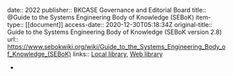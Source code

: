 date:: 2022
publisher:: BKCASE Governance and Editorial Board
title:: @Guide to the Systems Engineering Body of Knowledge (SEBoK)
item-type:: [[document]]
access-date:: 2020-12-30T05:18:34Z
original-title:: Guide to the Systems Engineering Body of Knowledge (SEBoK version 2.8)
url:: https://www.sebokwiki.org/wiki/Guide_to_the_Systems_Engineering_Body_of_Knowledge_(SEBoK)
links:: [Local library](zotero://select/library/items/P3JK8Q7P), [Web library](https://www.zotero.org/users/6520516/items/P3JK8Q7P)

-